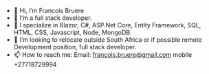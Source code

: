 - 👋 Hi, I’m Francois Bruere
- 👀 I’m a full stack developer. 
- 🌱 I specialize in Blazor, C#, ASP.Net Core, Entity Framework, SQL, HTML, CSS, Javascript, Node, MongoDB.
- 💞️ I’m looking to relocate outside South Africa or if possible remote Development position, full stack developer.
- 📫 How to reach me: Email: francois.bruere@gmail.com mobile +27718729994

<!---
FrancoisBruere/FrancoisBruere is a ✨ special ✨ repository because its `README.md` (this file) appears on your GitHub profile.
You can click the Preview link to take a look at your changes.
--->
